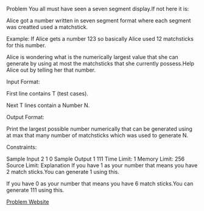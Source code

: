 Problem
You all must have seen a seven segment display.If not here it is:



Alice got a number written in seven segment format where each segment was creatted used a matchstick.

Example: If Alice gets a number 123 so basically Alice used 12 matchsticks for this number.

Alice is wondering what is the numerically largest value that she can generate by using at most the matchsticks that she currently possess.Help Alice out by telling her that number.

 

Input Format:

First line contains T (test cases).

Next T lines contain a Number N.

Output Format:

Print the largest possible number numerically that can be generated using at max that many number of matchsticks which was used to generate N.

Constraints:



Sample Input
2
1
0
Sample Output
1
111
Time Limit: 1
Memory Limit: 256
Source Limit:
Explanation
If you have 1 as your number that means you have 2 match sticks.You can generate 1 using this.

If you have 0 as your number that means you have 6 match sticks.You can generate 111 using this.

[Problem Website](https://www.hackerearth.com/practice/basic-programming/input-output/basics-of-input-output/practice-problems/algorithm/seven-segment-display-nov-easy-e7f87ce0/?purpose=login&source=problem-page&update=google)